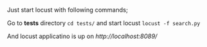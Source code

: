Just start locust with following commands;

Go to **tests** directory
`cd tests/` and start locust
`locust -f search.py`

And locust applicatino is up on _http://localhost:8089/_